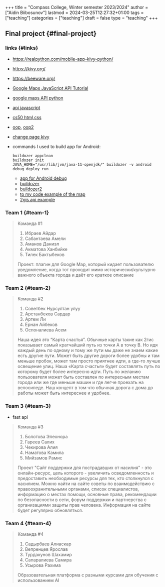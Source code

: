 +++
title = "Compass College, Winter semester 2023/2024"
author = ["Aidin Biibosunov"]
lastmod = 2024-03-25T12:27:32+01:00
tags = ["teaching"]
categories = ["teaching"]
draft = false
type = "teaching"
+++

## Final project {#final-project}


### links {#links}

-   <https://realpython.com/mobile-app-kivy-python/>
-   <https://kivy.org/>
-   <https://beeware.org/>
-   [Google Maps JavaScript API Tutorial](https://www.youtube.com/watch?v=Zxf1mnP5zcw)
-   [google maps API python](https://www.youtube.com/watch?v=bgl0QHfIeko)
-   [api javascript](https://www.youtube.com/watch?v=CdDXbvBFXLY)
-   [cs50 html,css](https://www.youtube.com/watch?v=alnzFK-4xMY)
-   [oop](https://www.youtube.com/watch?v=-DP1i2ZU9gk&list=WL&index=42&t=553s), [oop2](https://www.youtube.com/watch?v=e4fwY9ZsxPw)
-   [change page kivy](https://www.youtube.com/watch?v=sJmkhV02lnM&list=PLQVvvaa0QuDfwnDTZWw8H3hN%5FVRQfq8rF&index=3)
-   commands I used to build app for Android:

    ```shell
    buildozer appclean
    buildozer init
    JAVA_HOME="/usr/lib/jvm/java-11-openjdk/" buildozer -v android debug deploy run
    ```

    -   [app for Android debug](https://github.com/Android-for-Python/Android-for-Python-Users#install-app-on-android)
    -   [buildozer](https://github.com/kivy/buildozer)
    -   [buildozer2](https://buildozer.readthedocs.io/en/latest/quickstart.html#init-and-build-for-a)
    -   [to my code example of the map](https://github.com/aidinbii/kivy%5Fapp.git)
    -   [2gis api example](https://www.youtube.com/watch?v=lrcDJwBYN44)


### Team 1 {#team-1}

> Команда #1
>
> 1.  Ибраев Айдар
> 2.  Сабантаева Амели
> 3.  Аманов Даниэл
> 4.  Акматова Ханбийке
> 5.  Тилек Бактыбеков
>
> Проект: плагин для Google Map, который кидает пользователю уведомление, когда тот проходит мимо исторически/культурно важного объекта города и даёт его краткое описание


### Team 2 {#team-2}

> Команда #2
>
> 1.  Советбек Нурсултан улуу
> 2.  Арстанбеков Сардар
> 3.  Артем Ли
> 4.  Ернан Айбеков
> 5.  Оспоналиева Асем
>
> Наша идея это “Карта счастья”. Обычные карты такие как 2гис показывает самый кратчайший путь из точки А в точку B. Но идя каждый день по одному и тому же пути мы даже не знаем какие есть другие пути. Может быть другие дороги более удобны и там меньше пробок, может там просто приятнее идти, а где-то лучше освещение улиц.
> Наша «Карта счастья» будет составлять путь по которому будет более интересно идти. Путь по желанию пользователя может быть составлен по интересным местам города или же где меньше машин и где легче проехать на велосипеде.
> Наш концепт в том что обычная дорога с дома до работы может быть интереснее и удобнее.


### Team 3 {#team-3}

-   fast api

> Команда #3
>
> 1.  Болотова Элеонора
> 2.  Гареев Салих
> 3.  Чекирова Алия
> 4.  Наматова Камила
> 5.  Мийзамов Рамис
>
> Проект "Сайт поддержки для пострадавших от насилия" - это онлайн-ресурс, цель которого - увеличить осведомленность и предоставить необходимые ресурсы для тех, кто столкнулся с насилием. Можно найти на сайте советы по взаимодействию с правоохранительными органами, список специалистов, информацию о местах помощи, основные права, рекомендации по безопасности в сети, форум поддержки и партнерства с организациями защиты прав человека. Информация на сайте  будет регулярно обновляться.


### Team 4 {#team-4}

> Команда #4
>
> 1.  Садырбаев Алиаскар
> 2.  Вепренцев Ярослав
> 3.  Турдакунов Шахамир
> 4.  Сапаралиева Самира
> 5.  Усырова Рахима
>
> Образовательная платформа с разными курсами для обучения с использованием AI